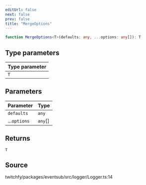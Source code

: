 ```yaml
---
editUrl: false
next: false
prev: false
title: "MergeOptions"
---
```


```ts
function MergeOptions<T>(defaults: any, ...options: any[]): T
```

## Type parameters

| Type parameter |
| :------ |
| `T` |

## Parameters

| Parameter | Type |
| :------ | :------ |
| `defaults` | `any` |
| ...`options` | `any`[] |

## Returns

`T`

## Source

twitchfy/packages/eventsub/src/logger/Logger.ts:14
